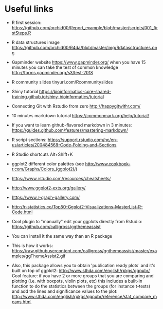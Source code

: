 # Useful links

- R first session: https://github.com/orchid00/Report_example/blob/master/scripts/001_firstSteps.R

- R data structures image https://github.com/orchid00/R4da/blob/master/img/Rdatasctructures.png

- Gapminder website https://www.gapminder.org/ when you have 15 minutes you can take the test of common knowledge http://forms.gapminder.org/s3/test-2018

- R community slides tinyurl.com/Rcommunityslides

- Shiny tutorial https://bioinformatics-core-shared-training.github.io/shiny-bioinformatics/tutorial

- Connecting Git with Rstudio from zero http://happygitwithr.com/

- 10 minutes markdown tutorial https://commonmark.org/help/tutorial/

- If you want to learn github-flavored markdown in 3 minutes: https://guides.github.com/features/mastering-markdown/

- R script sections: https://support.rstudio.com/hc/en-us/articles/200484568-Code-Folding-and-Sections

- R Studio shortcuts   Alt+Shift+K

- ggplot2 different color palettes (see http://www.cookbook-r.com/Graphs/Colors_(ggplot2)/)

- https://www.rstudio.com/resources/cheatsheets/

- http://www.ggplot2-exts.org/gallery/

- https://www.r-graph-gallery.com/

- http://r-statistics.co/Top50-Ggplot2-Visualizations-MasterList-R-Code.html

- Cool plugin to "manually" edit your ggplots directly from Rstudio: https://github.com/calligross/ggthemeassist

-   You can install it the same way than an R package
-   This is how it works: https://raw.githubusercontent.com/calligross/ggthemeassist/master/examples/ggThemeAssist2.gif

- Also, this package allows you to obtain 'publication ready plots' and it's built on top of ggplot2: http://www.sthda.com/english/rpkgs/ggpubr/ Cool feature: if you have 2 or more groups that you are comparing and plotting (i.e. with boxpots, violin plots, etc) this includes a built-in function to do the statistics between the groups (for instance t-tests) and add the lines and significance values to the plot: http://www.sthda.com/english/rpkgs/ggpubr/reference/stat_compare_means.html
